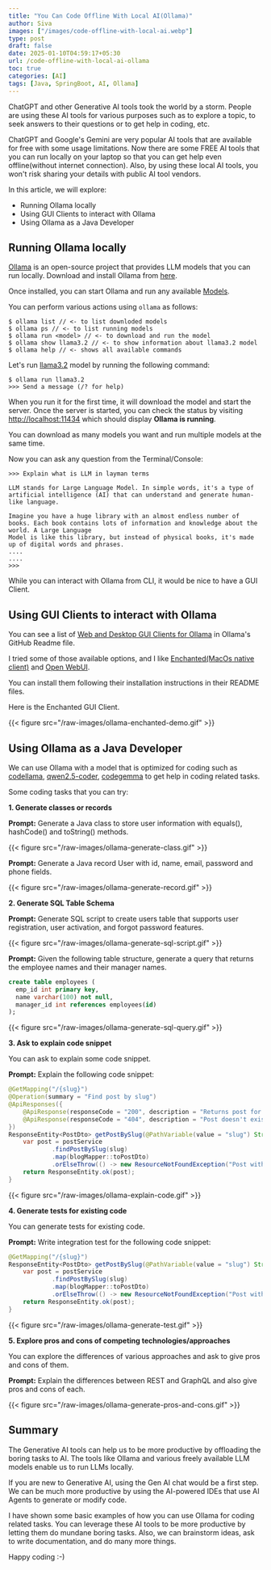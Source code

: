 ```yaml
---
title: "You Can Code Offline With Local AI(Ollama)"
author: Siva
images: ["/images/code-offline-with-local-ai.webp"]
type: post
draft: false
date: 2025-01-10T04:59:17+05:30
url: /code-offline-with-local-ai-ollama
toc: true
categories: [AI]
tags: [Java, SpringBoot, AI, Ollama]
---
```

ChatGPT and other Generative AI tools took the world by a storm.
People are using these AI tools for various purposes such as to explore a topic, 
to seek answers to their questions or to get help in coding, etc.

ChatGPT and Google's Gemini are very popular AI tools that are available for free with some usage limitations.
Now there are some FREE AI tools that you can run locally on your laptop so that you can get help even offline(without internet connection).
Also, by using these local AI tools, you won't risk sharing your details with public AI tool vendors.

In this article, we will explore:
* Running Ollama locally
* Using GUI Clients to interact with Ollama
* Using Ollama as a Java Developer

## Running Ollama locally
[Ollama](https://ollama.com/) is an open-source project that provides LLM models that you can run locally.
Download and install Ollama from [here](https://ollama.com/download).

Once installed, you can start Ollama and run any available [Models](https://ollama.com/library).

You can perform various actions using `ollama` as follows:

```shell
$ ollama list // <- to list downloded models
$ ollama ps // <- to list running models
$ ollama run <model> // <- to download and run the model
$ ollama show llama3.2 // <- to show information about llama3.2 model
$ ollama help // <- shows all available commands
```

Let's run [llama3.2](https://ollama.com/library/llama3.2) model by running the following command:

```shell
$ ollama run llama3.2
>>> Send a message (/? for help)
```

When you run it for the first time, it will download the model and start the server.
Once the server is started, you can check the status by visiting [http://localhost:11434](http://localhost:11434)
which should display **Ollama is running**.

You can download as many models you want and run multiple models at the same time.

Now you can ask any question from the Terminal/Console:

```shell
>>> Explain what is LLM in layman terms

LLM stands for Large Language Model. In simple words, it's a type of artificial intelligence (AI) that can understand and generate human-like language.

Imagine you have a huge library with an almost endless number of books. Each book contains lots of information and knowledge about the world. A Large Language 
Model is like this library, but instead of physical books, it's made up of digital words and phrases.
....
....
>>>
```

While you can interact with Ollama from CLI, it would be nice to have a GUI Client.

## Using GUI Clients to interact with Ollama
You can see a list of [Web and Desktop GUI Clients for Ollama](https://github.com/ollama/ollama?tab=readme-ov-file#web--desktop) 
in Ollama's GitHub Readme file.

I tried some of those available options, and I like [Enchanted(MacOs native client)](https://github.com/gluonfield/enchanted) and
[Open WebUI](https://github.com/open-webui/open-webui).

You can install them following their installation instructions in their README files.

Here is the Enchanted GUI Client.

{{< figure src="/raw-images/ollama-enchanted-demo.gif" >}}

## Using Ollama as a Java Developer
We can use Ollama with a model that is optimized for coding 
such as [codellama](https://ollama.com/library/codellama), 
[qwen2.5-coder](https://ollama.com/library/qwen2.5-coder),
[codegemma](https://ollama.com/library/codegemma)
to get help in coding related tasks.

Some coding tasks that you can try:

**1. Generate classes or records**

**Prompt:** Generate a Java class to store user information with equals(), hashCode() and toString() methods.

{{< figure src="/raw-images/ollama-generate-class.gif" >}}

**Prompt:** Generate a Java record User with id, name, email, password and phone fields.

{{< figure src="/raw-images/ollama-generate-record.gif" >}}

**2. Generate SQL Table Schema**

**Prompt:** Generate SQL script to create users table that supports user registration, user activation, and forgot password features.

{{< figure src="/raw-images/ollama-generate-sql-script.gif" >}}

**Prompt:** Given the following table structure, generate a query that returns the employee names and their manager names.

```sql
create table employees (
  emp_id int primary key,
  name varchar(100) not null,
  manager_id int references employees(id)
);
```

{{< figure src="/raw-images/ollama-generate-sql-query.gif" >}}

**3. Ask to explain code snippet**

You can ask to explain some code snippet.

**Prompt:** Explain the following code snippet:

```java
@GetMapping("/{slug}")
@Operation(summary = "Find post by slug")
@ApiResponses({
    @ApiResponse(responseCode = "200", description = "Returns post for the given slug"),
    @ApiResponse(responseCode = "404", description = "Post doesn't exists for the given slug"),
})
ResponseEntity<PostDto> getPostBySlug(@PathVariable(value = "slug") String slug) {
    var post = postService
            .findPostBySlug(slug)
            .map(blogMapper::toPostDto)
            .orElseThrow(() -> new ResourceNotFoundException("Post with slug '" + slug + "' not found"));
    return ResponseEntity.ok(post);
}
```

{{< figure src="/raw-images/ollama-explain-code.gif" >}}

**4. Generate tests for existing code**

You can generate tests for existing code.

**Prompt:** Write integration test for the following code snippet:

```java
@GetMapping("/{slug}")
ResponseEntity<PostDto> getPostBySlug(@PathVariable(value = "slug") String slug) {
    var post = postService
            .findPostBySlug(slug)
            .map(blogMapper::toPostDto)
            .orElseThrow(() -> new ResourceNotFoundException("Post with slug '" + slug + "' not found"));
    return ResponseEntity.ok(post);
}
```

{{< figure src="/raw-images/ollama-generate-test.gif" >}}

**5. Explore pros and cons of competing technologies/approaches**

You can explore the differences of various approaches and ask to give pros and cons of them.

**Prompt:** Explain the differences between REST and GraphQL and also give pros and cons of each.

{{< figure src="/raw-images/ollama-generate-pros-and-cons.gif" >}}

## Summary
The Generative AI tools can help us to be more productive by offloading the boring tasks to AI.
The tools like Ollama and various freely available LLM models enable us to run LLMs locally.

If you are new to Generative AI, using the Gen AI chat would be a first step.
We can be much more productive by using the AI-powered IDEs that use AI Agents to generate or modify code.

I have shown some basic examples of how you can use Ollama for coding related tasks.
You can leverage these AI tools to be more productive by letting them do mundane boring tasks.
Also, we can brainstorm ideas, ask to write documentation, and do many more things.

Happy coding :-)
